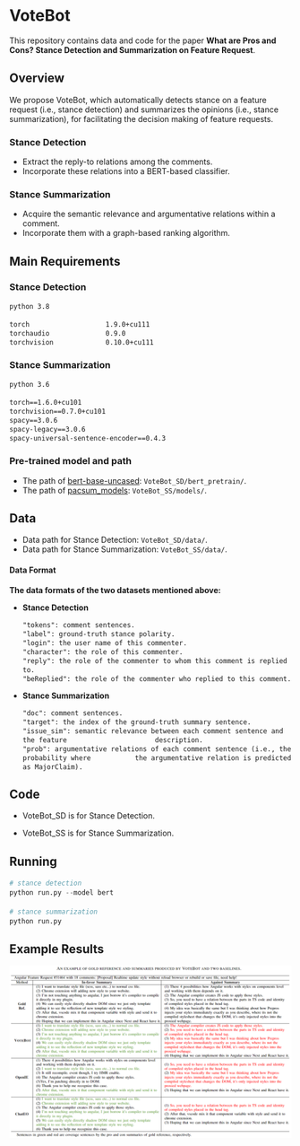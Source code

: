 # VoteBot

This repository contains data and code for the paper **What are Pros and Cons? Stance Detection and Summarization on Feature Request**.



## Overview

We propose VoteBot, which automatically detects stance on a feature request (i.e., stance detection) and summarizes the opinions (i.e., stance summarization), for facilitating the decision making of feature requests.



### Stance Detection

* Extract the reply-to relations among the comments.
* Incorporate these relations into a BERT-based classifier.



### Stance Summarization

* Acquire the semantic relevance and argumentative relations within a comment.
* Incorporate them with a graph-based ranking algorithm.



## Main Requirements

### Stance Detection

```
python 3.8

torch                   1.9.0+cu111
torchaudio              0.9.0
torchvision             0.10.0+cu111
```

### Stance Summarization

```
python 3.6

torch==1.6.0+cu101
torchvision==0.7.0+cu101
spacy==3.0.6
spacy-legacy==3.0.6
spacy-universal-sentence-encoder==0.4.3
```

### Pre-trained model and path

* The path of [bert-base-uncased](https://huggingface.co/bert-base-uncased): ``VoteBot_SD/bert_pretrain/``.
* The path of [pacsum_models](https://drive.google.com/file/d/1wbMlLmnbD_0j7Qs8YY8cSCh935WKKdsP/view?usp=sharing): ``VoteBot_SS/models/``.

## Data

* Data path for Stance Detection: ``VoteBot_SD/data/``.
* Data path for Stance Summarization: ``VoteBot_SS/data/``.

#### Data Format

**The data formats of the two datasets mentioned above:**

* **Stance Detection**
  
  ```
  "tokens": comment sentences.
  "label": ground-truth stance polarity.
  "login": the user name of this commenter.
  "character": the role of this commenter.
  "reply": the role of the commenter to whom this comment is replied to.
  "beReplied": the role of the commenter who replied to this comment.
  ```
  
* **Stance Summarization**
  
  ```
  "doc": comment sentences.
  "target": the index of the ground-truth summary sentence.
  "issue_sim": semantic relevance between each comment sentence and the feature 					 description.
  "prob": argumentative relations of each comment sentence (i.e., the probability where 		  the argumentative relation is predicted as MajorClaim).
  ```



## Code

* VoteBot_SD is for Stance Detection.

* VoteBot_SS is for Stance Summarization.


## Running

```python
# stance detection
python run.py --model bert

# stance summarization
python run.py
```

## Example Results

![image](https://raw.githubusercontent.com/KeyL99/VoteBot/main/images/example.png)

